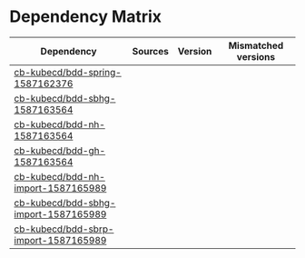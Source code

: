 # Dependency Matrix

Dependency | Sources | Version | Mismatched versions
---------- | ------- | ------- | -------------------
[cb-kubecd/bdd-spring-1587162376](https://github.com/cb-kubecd/bdd-spring-1587162376.git) |  | []() | 
[cb-kubecd/bdd-sbhg-1587163564](https://github.com/cb-kubecd/bdd-sbhg-1587163564.git) |  | []() | 
[cb-kubecd/bdd-nh-1587163564](https://github.com/cb-kubecd/bdd-nh-1587163564.git) |  | []() | 
[cb-kubecd/bdd-gh-1587163564](https://github.com/cb-kubecd/bdd-gh-1587163564.git) |  | []() | 
[cb-kubecd/bdd-nh-import-1587165989](https://github.com/cb-kubecd/bdd-nh-import-1587165989.git) |  | []() | 
[cb-kubecd/bdd-sbhg-import-1587165989](https://github.com/cb-kubecd/bdd-sbhg-import-1587165989.git) |  | []() | 
[cb-kubecd/bdd-sbrp-import-1587165989](https://github.com/cb-kubecd/bdd-sbrp-import-1587165989.git) |  | []() | 
